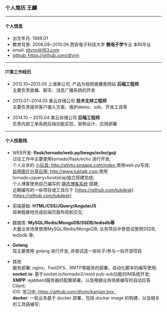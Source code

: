 ### 个人简历 王麟
-----

#### 个人信息
* 出生年月: 1988.01
* 教育背景: 2006.08~2010.06 西安电子科技大学 **微电子学**专业 本科毕业
* email: dtynn@163.com  
* [github: https://github.com/dtynn ](https://github.com/dtynn)

------

#### IT类工作经历
* 2012.10~2013.06 上海某公司, 产品为视频直播类网站 **后端工程师**  
主要负责直播、聊天、消息广播系统的开发  

* 2013.07~2014.05 某云存储公司 **技术支持工程师**  
主要负责提供客户接入方案、维护demo、sdk、开发工具等

* 2014.10 ~ 2015.04 某云存储公司 **后端工程师**  
负责内部工单系统后端功能实现、架构设计、应用部署

------

#### 个人技能栈
* WEB开发: **flask/tornado/web.py/beego/echo/goji**  
过往工作中主要使用tornado/flask/echo 进行开发;  
个人业余的 [小玩具: http://atlvtu.sinaapp.com/index ](http://atlvtu.sinaapp.com/index) 使用web.py写成;  
[自用图片分享应用: http://www.tuktalk.com ](https://gitcafe.com/DTynn/tuktalk_open) 使用tornado+jquery+bootstrap独立搭建完成;  
个人博客使用自己编写的 [静态博客系统](https://github.com/dtynn/pyco) 搭建;   
近期编写的一些项目或工具位于 [https://github.com/tukdesk](https://github.com/tukdesk) 

* 前端基础: **HTML/CSS/JQuery/AngularJS**  
简单粗暴地完成前端页面布局和交互;  
  
* 数据库: **MySQL/Redis/MongoDB/SSDB/ledisdb等**  
大量业务场景使用MySQL/Redis/MongoDB; 业务项目中曾尝试使用SSDB, ledisdb 等;    

* **Golang**  
现主要使用 golang 进行开发, 并尝试造一些轮子/参与一些开源项目

* 其他  
服务部署: nginx、FastDFS、RMTP等服务的部署，自动化脚本的编写使用;  
**socket.io**: 基于socket.io/tornadio2/resid pub-sub功能的IM系统开发;  
**XMPP**: ejabberd服务器的配置部署，以及根据业务场景编写的自动应答Client;  
IOS: [学习中: https://github.com/dtynn/kanjian.box ](https://github.com/dtynn/kanjian.box);  
**docker**: 一些业务基于 docker 部署，包括 docker image 的构建，以及相关的工具链编写;  